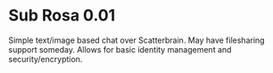 # Sub Rosa 0.01
Simple text/image based chat over Scatterbrain. May have filesharing support someday. Allows for basic identity management and security/encryption.



